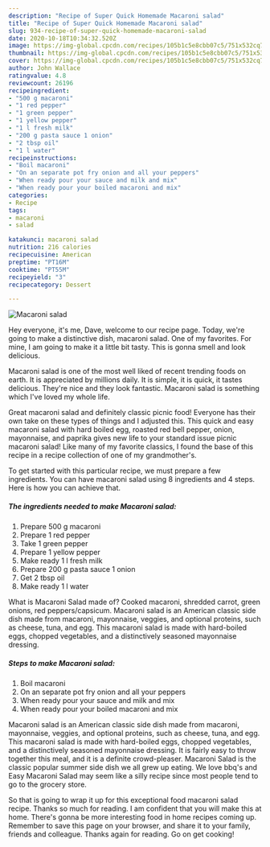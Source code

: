 ```yaml
---
description: "Recipe of Super Quick Homemade Macaroni salad"
title: "Recipe of Super Quick Homemade Macaroni salad"
slug: 934-recipe-of-super-quick-homemade-macaroni-salad
date: 2020-10-18T10:34:32.520Z
image: https://img-global.cpcdn.com/recipes/105b1c5e8cbb07c5/751x532cq70/macaroni-salad-recipe-main-photo.jpg
thumbnail: https://img-global.cpcdn.com/recipes/105b1c5e8cbb07c5/751x532cq70/macaroni-salad-recipe-main-photo.jpg
cover: https://img-global.cpcdn.com/recipes/105b1c5e8cbb07c5/751x532cq70/macaroni-salad-recipe-main-photo.jpg
author: John Wallace
ratingvalue: 4.8
reviewcount: 26196
recipeingredient:
- "500 g macaroni"
- "1 red pepper"
- "1 green pepper"
- "1 yellow pepper"
- "1 l fresh milk"
- "200 g pasta sauce 1 onion"
- "2 tbsp oil"
- "1 l water"
recipeinstructions:
- "Boil macaroni"
- "On an separate pot fry onion and all your peppers"
- "When ready pour your sauce and milk and mix"
- "When ready pour your boiled macaroni and mix"
categories:
- Recipe
tags:
- macaroni
- salad

katakunci: macaroni salad 
nutrition: 216 calories
recipecuisine: American
preptime: "PT16M"
cooktime: "PT55M"
recipeyield: "3"
recipecategory: Dessert

---
```



![Macaroni salad](https://img-global.cpcdn.com/recipes/105b1c5e8cbb07c5/751x532cq70/macaroni-salad-recipe-main-photo.jpg)

Hey everyone, it's me, Dave, welcome to our recipe page. Today, we're going to make a distinctive dish, macaroni salad. One of my favorites. For mine, I am going to make it a little bit tasty. This is gonna smell and look delicious.

Macaroni salad is one of the most well liked of recent trending foods on earth. It is appreciated by millions daily. It is simple, it is quick, it tastes delicious. They're nice and they look fantastic. Macaroni salad is something which I've loved my whole life.

Great macaroni salad and definitely classic picnic food! Everyone has their own take on these types of things and I adjusted this. This quick and easy macaroni salad with hard boiled egg, roasted red bell pepper, onion, mayonnaise, and paprika gives new life to your standard issue picnic macaroni salad! Like many of my favorite classics, I found the base of this recipe in a recipe collection of one of my grandmother&#39;s.


To get started with this particular recipe, we must prepare a few ingredients. You can have macaroni salad using 8 ingredients and 4 steps. Here is how you can achieve that.

<!--inarticleads1-->

##### The ingredients needed to make Macaroni salad:

1. Prepare 500 g macaroni
1. Prepare 1 red pepper
1. Take 1 green pepper
1. Prepare 1 yellow pepper
1. Make ready 1 l fresh milk
1. Prepare 200 g pasta sauce 1 onion
1. Get 2 tbsp oil
1. Make ready 1 l water


What is Macaroni Salad made of? Cooked macaroni, shredded carrot, green onions, red peppers/capsicum. Macaroni salad is an American classic side dish made from macaroni, mayonnaise, veggies, and optional proteins, such as cheese, tuna, and egg. This macaroni salad is made with hard-boiled eggs, chopped vegetables, and a distinctively seasoned mayonnaise dressing. 

<!--inarticleads2-->

##### Steps to make Macaroni salad:

1. Boil macaroni
1. On an separate pot fry onion and all your peppers
1. When ready pour your sauce and milk and mix
1. When ready pour your boiled macaroni and mix


Macaroni salad is an American classic side dish made from macaroni, mayonnaise, veggies, and optional proteins, such as cheese, tuna, and egg. This macaroni salad is made with hard-boiled eggs, chopped vegetables, and a distinctively seasoned mayonnaise dressing. It is fairly easy to throw together this meal, and it is a definite crowd-pleaser. Macaroni Salad is the classic popular summer side dish we all grew up eating. We love bbq&#39;s and Easy Macaroni Salad may seem like a silly recipe since most people tend to go to the grocery store. 

So that is going to wrap it up for this exceptional food macaroni salad recipe. Thanks so much for reading. I am confident that you will make this at home. There's gonna be more interesting food in home recipes coming up. Remember to save this page on your browser, and share it to your family, friends and colleague. Thanks again for reading. Go on get cooking!
